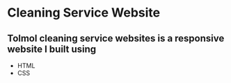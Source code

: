 # Cleaning Service Website

## Tolmol cleaning service websites is a responsive website I built using 

- HTML 
- CSS
